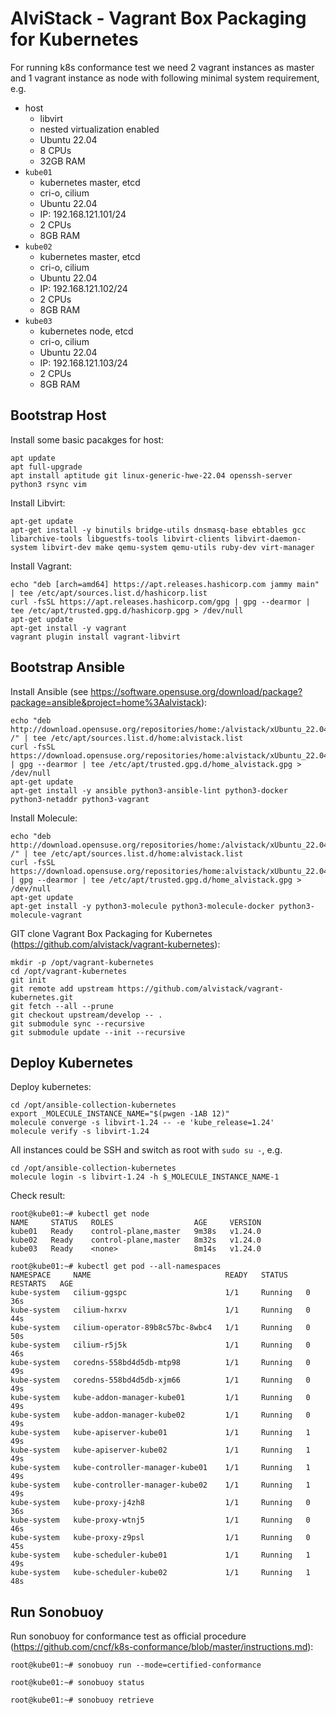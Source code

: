 # AlviStack - Vagrant Box Packaging for Kubernetes

For running k8s conformance test we need 2 vagrant instances as master
and 1 vagrant instance as node with following minimal system
requirement, e.g.

  - host
      - libvirt
      - nested virtualization enabled
      - Ubuntu 22.04
      - 8 CPUs
      - 32GB RAM
  - `kube01`
      - kubernetes master, etcd
      - cri-o, cilium
      - Ubuntu 22.04
      - IP: 192.168.121.101/24
      - 2 CPUs
      - 8GB RAM
  - `kube02`
      - kubernetes master, etcd
      - cri-o, cilium
      - Ubuntu 22.04
      - IP: 192.168.121.102/24
      - 2 CPUs
      - 8GB RAM
  - `kube03`
      - kubernetes node, etcd
      - cri-o, cilium
      - Ubuntu 22.04
      - IP: 192.168.121.103/24
      - 2 CPUs
      - 8GB RAM

## Bootstrap Host

Install some basic pacakges for host:

    apt update
    apt full-upgrade
    apt install aptitude git linux-generic-hwe-22.04 openssh-server python3 rsync vim

Install Libvirt:

    apt-get update
    apt-get install -y binutils bridge-utils dnsmasq-base ebtables gcc libarchive-tools libguestfs-tools libvirt-clients libvirt-daemon-system libvirt-dev make qemu-system qemu-utils ruby-dev virt-manager

Install Vagrant:

    echo "deb [arch=amd64] https://apt.releases.hashicorp.com jammy main" | tee /etc/apt/sources.list.d/hashicorp.list
    curl -fsSL https://apt.releases.hashicorp.com/gpg | gpg --dearmor | tee /etc/apt/trusted.gpg.d/hashicorp.gpg > /dev/null
    apt-get update
    apt-get install -y vagrant
    vagrant plugin install vagrant-libvirt

## Bootstrap Ansible

Install Ansible (see
<https://software.opensuse.org/download/package?package=ansible&project=home%3Aalvistack>):

    echo "deb http://download.opensuse.org/repositories/home:/alvistack/xUbuntu_22.04/ /" | tee /etc/apt/sources.list.d/home:alvistack.list
    curl -fsSL https://download.opensuse.org/repositories/home:alvistack/xUbuntu_22.04/Release.key | gpg --dearmor | tee /etc/apt/trusted.gpg.d/home_alvistack.gpg > /dev/null
    apt-get update
    apt-get install -y ansible python3-ansible-lint python3-docker python3-netaddr python3-vagrant

Install Molecule:

    echo "deb http://download.opensuse.org/repositories/home:/alvistack/xUbuntu_22.04/ /" | tee /etc/apt/sources.list.d/home:alvistack.list
    curl -fsSL https://download.opensuse.org/repositories/home:alvistack/xUbuntu_22.04/Release.key | gpg --dearmor | tee /etc/apt/trusted.gpg.d/home_alvistack.gpg > /dev/null
    apt-get update
    apt-get install -y python3-molecule python3-molecule-docker python3-molecule-vagrant

GIT clone Vagrant Box Packaging for Kubernetes
(<https://github.com/alvistack/vagrant-kubernetes>):

    mkdir -p /opt/vagrant-kubernetes
    cd /opt/vagrant-kubernetes
    git init
    git remote add upstream https://github.com/alvistack/vagrant-kubernetes.git
    git fetch --all --prune
    git checkout upstream/develop -- .
    git submodule sync --recursive
    git submodule update --init --recursive

## Deploy Kubernetes

Deploy kubernetes:

    cd /opt/ansible-collection-kubernetes
    export _MOLECULE_INSTANCE_NAME="$(pwgen -1AB 12)"
    molecule converge -s libvirt-1.24 -- -e 'kube_release=1.24'
    molecule verify -s libvirt-1.24

All instances could be SSH and switch as root with `sudo su -`, e.g.

    cd /opt/ansible-collection-kubernetes
    molecule login -s libvirt-1.24 -h $_MOLECULE_INSTANCE_NAME-1

Check result:

    root@kube01:~# kubectl get node
    NAME     STATUS   ROLES                  AGE     VERSION
    kube01   Ready    control-plane,master   9m38s   v1.24.0
    kube02   Ready    control-plane,master   8m32s   v1.24.0
    kube03   Ready    <none>                 8m14s   v1.24.0
    
    root@kube01:~# kubectl get pod --all-namespaces
    NAMESPACE     NAME                              READY   STATUS    RESTARTS   AGE
    kube-system   cilium-ggspc                      1/1     Running   0          36s
    kube-system   cilium-hxrxv                      1/1     Running   0          44s
    kube-system   cilium-operator-89b8c57bc-8wbc4   1/1     Running   0          50s
    kube-system   cilium-r5j5k                      1/1     Running   0          46s
    kube-system   coredns-558bd4d5db-mtp98          1/1     Running   0          49s
    kube-system   coredns-558bd4d5db-xjm66          1/1     Running   0          49s
    kube-system   kube-addon-manager-kube01         1/1     Running   0          49s
    kube-system   kube-addon-manager-kube02         1/1     Running   0          49s
    kube-system   kube-apiserver-kube01             1/1     Running   1          49s
    kube-system   kube-apiserver-kube02             1/1     Running   1          49s
    kube-system   kube-controller-manager-kube01    1/1     Running   1          49s
    kube-system   kube-controller-manager-kube02    1/1     Running   1          49s
    kube-system   kube-proxy-j4zh8                  1/1     Running   0          36s
    kube-system   kube-proxy-wtnj5                  1/1     Running   0          46s
    kube-system   kube-proxy-z9psl                  1/1     Running   0          45s
    kube-system   kube-scheduler-kube01             1/1     Running   1          49s
    kube-system   kube-scheduler-kube02             1/1     Running   1          48s

## Run Sonobuoy

Run sonobuoy for conformance test as official procedure
(<https://github.com/cncf/k8s-conformance/blob/master/instructions.md>):

    root@kube01:~# sonobuoy run --mode=certified-conformance
    
    root@kube01:~# sonobuoy status
    
    root@kube01:~# sonobuoy retrieve
